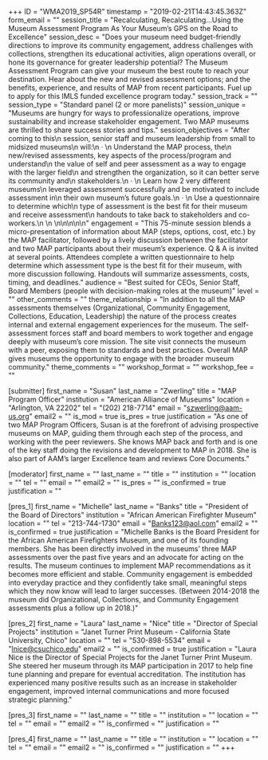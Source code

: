 +++
ID = "WMA2019_SP54R"
timestamp = "2019-02-21T14:43:45.363Z"
form_email = ""
session_title = "Recalculating, Recalculating...Using the Museum Assessment Program As Your Museum’s GPS on the Road to Excellence"
session_desc = "Does your museum need budget-friendly directions to improve its community engagement, address challenges with collections, strengthen its educational activities, align operations overall, or hone its governance for greater leadership potential? The Museum Assessment Program can give your museum the best route to reach your destination. Hear about the new and revised assessment options; and the benefits, experience, and results of MAP from recent participants. Fuel up to apply for this IMLS funded excellence program today."
session_track = ""
session_type = "Standard panel (2 or more panelists)"
session_unique = "Museums are hungry for ways to professionalize operations, improve sustainability and increase stakeholder engagement. Two MAP museums are thrilled to share success stories and tips."
session_objectives = "After coming to this\n  session, senior staff and museum leadership from small to midsized museums\n  will:\n  ·      \n  Understand the MAP process, the\n  new/revised assessments, key aspects of the process/program and understand\n  the value of self and peer assessment as a way to engage with the larger field\n  and strengthen the organization, so it can better serve its community and\n  stakeholders.\n  ·      \n  Learn how 2 very different museums\n  leveraged assessment successfully and be motivated to include assessment in\n  their own museum’s future goals.\n  ·      \n  Use a questionnaire to determine which\n  type of assessment is the best fit for their museum and receive assessment\n  handouts to take back to stakeholders and co-workers.\n  \n \n\n\n\n\n"
engagement = "This 75-minute session blends a micro-presentation of information about MAP (steps, options, cost, etc.) by the MAP facilitator, followed by a lively discussion between the facilitator and two MAP participants about their museum’s experience. Q & A is invited at several points. Attendees complete a written questionnaire to help determine which assessment type is the best fit for their museum, with more discussion following. Handouts will summarize assessments, costs, timing, and deadlines."
audience = "Best suited for CEOs, Senior Staff, Board Members (people with decision-making roles at the museum)"
level = ""
other_comments = ""
theme_relationship = "In addition to all the MAP assessments themselves (Organizational, Community Engagement, Collections, Education, Leadership) the nature of the process creates internal and external engagement experiences for the museum. The self-assessment forces staff and board members to work together and engage deeply with museum’s core mission. The site visit connects the museum with a peer, exposing them to standards and best practices. Overall MAP gives museums the opportunity to engage with the broader museum community."
theme_comments = ""
workshop_format = ""
workshop_fee = ""

[submitter]
first_name = "Susan"
last_name = "Zwerling"
title = "MAP Program Officer"
institution = "American Alliance of Museums"
location = "Arlington, VA 22202"
tel = "(202) 218-7714"
email = "szwerling@aam-us.org"
email2 = ""
is_mod = true
is_pres = true
justification = "As one of two MAP Program Officers, Susan is at the forefront of advising prospective museums on MAP, guiding them through each step of the process, and working with the peer reviewers. She knows MAP back and forth and is one of the key staff doing the revisions and development to MAP in 2018. She is also part of AAM’s larger Excellence team and reviews Core Documents."

[moderator]
first_name = ""
last_name = ""
title = ""
institution = ""
location = ""
tel = ""
email = ""
email2 = ""
is_pres = ""
is_confirmed = true
justification = ""

[pres_1]
first_name = "Michelle"
last_name = "Banks"
title = "President of the Board of Directors"
institution = "African American Firefighter Museum"
location = ""
tel = "213-744-1730"
email = "Banks123@aol.com"
email2 = ""
is_confirmed = true
justification = "Michelle Banks is the Board President for the African American Firefighters Museum, and one of its founding members. She has been directly involved in the museums’ three MAP assessments over the past five years and an advocate for acting on the results. The museum continues to implement MAP recommendations as it becomes more efficient and stable.  Community engagement is embedded into everyday practice and they confidently take small, meaningful steps which they now know will lead to larger successes. (Between 2014-2018 the museum did Organizational, Collections, and Community Engagement assessments plus a follow up in 2018.)"

[pres_2]
first_name = "Laura"
last_name = "Nice"
title = "Director of Special Projects"
institution = "Janet Turner Print Museum - California State University, Chico"
location = ""
tel = "530-898-5534"
email = "lnice@csuchico.edu"
email2 = ""
is_confirmed = true
justification = "Laura Nice is the Director of Special Projects for the Janet Turner Print Museum. She steered her museum through its MAP participation in 2017 to help fine tune planning and prepare for eventual accreditation. The institution has experienced many positive results such as an increase in stakeholder engagement, improved internal communications and more focused strategic planning."

[pres_3]
first_name = ""
last_name = ""
title = ""
institution = ""
location = ""
tel = ""
email = ""
email2 = ""
is_confirmed = ""
justification = ""

[pres_4]
first_name = ""
last_name = ""
title = ""
institution = ""
location = ""
tel = ""
email = ""
email2 = ""
is_confirmed = ""
justification = ""
+++
